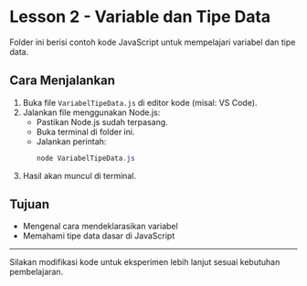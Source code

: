 # Lesson 2 - Variable dan Tipe Data

Folder ini berisi contoh kode JavaScript untuk mempelajari variabel dan tipe data.

## Cara Menjalankan

1. Buka file `VariabelTipeData.js` di editor kode (misal: VS Code).
2. Jalankan file menggunakan Node.js:
   - Pastikan Node.js sudah terpasang.
   - Buka terminal di folder ini.
   - Jalankan perintah:
     ```powershell
     node VariabelTipeData.js
     ```
3. Hasil akan muncul di terminal.

## Tujuan
- Mengenal cara mendeklarasikan variabel
- Memahami tipe data dasar di JavaScript

---

Silakan modifikasi kode untuk eksperimen lebih lanjut sesuai kebutuhan pembelajaran.